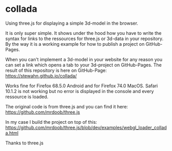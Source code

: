 # collada

Using three.js for displaying a simple 3d-model in the browser.

It is only super simple. It shows under the hood how you have to write the syntax for links to the ressources for three.js or 3d-data in your repository. By the way it is a working example for how to publish a project on GitHub-Pages.

When you can't implement a 3d-model in your website for any reason you can set a link which opens a tab to your 3d-project on GitHub-Pages. The result of this repository is here on GitHub-Page: https://stewahn.github.io/collada/

Works fine for Firefox 68.5.0 Android and for Firefox 74.0 MacOS.
Safari 10.1.2 is not working but no error is displayed in the console and every ressource is loaded. 

The original code is from three.js and you can find it here: https://github.com/mrdoob/three.js

In my case I build the project on top of this: https://github.com/mrdoob/three.js/blob/dev/examples/webgl_loader_collada.html

Thanks to three.js

